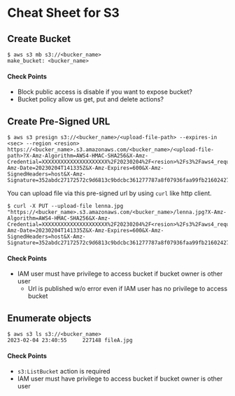 # Cheat Sheet for S3

## Create Bucket

````shell
$ aws s3 mb s3://<bucker_name>
make_bucket: <bucker_name>
````

#### Check Points

* Block public access is disable if you want to expose bucket?
* Bucket policy allow us get, put and delete actions?

## Create Pre-Signed URL

````shell
$ aws s3 presign s3://<bucker_name>/<upload-file-path> --expires-in <sec> --region <resion>
https://<bucker_name>.s3.amazonaws.com/<bucker_name>/<upload-file-path>?X-Amz-Algorithm=AWS4-HMAC-SHA256&X-Amz-Credential=XXXXXXXXXXXXXXXXXXXXX%2F20230204%2F<resion>%2Fs3%2Faws4_request&X-Amz-Date=20230204T141335Z&X-Amz-Expires=600&X-Amz-SignedHeaders=host&X-Amz-Signature=352abdc27172572c9d6813c9bdcbc361277787a8f07936faa99fb216024277a0
````

You can upload file via this pre-signed url by using `curl` like http client.

````shell
$ curl -X PUT --upload-file lenna.jpg "https://<bucker_name>.s3.amazonaws.com/<bucker_name>/lenna.jpg?X-Amz-Algorithm=AWS4-HMAC-SHA256&X-Amz-Credential=XXXXXXXXXXXXXXXXXXXXX%2F20230204%2F<resion>%2Fs3%2Faws4_request&X-Amz-Date=20230204T141335Z&X-Amz-Expires=600&X-Amz-SignedHeaders=host&X-Amz-Signature=352abdc27172572c9d6813c9bdcbc361277787a8f07936faa99fb216024277a0"
````

#### Check Points

* IAM user must have privilege to access bucket if bucket owner is other user
  * Url is published w/o error even if IAM user has no privilege to access bucket

## Enumerate objects

````shell
$ aws s3 ls s3://<bucker_name>
2023-02-04 23:40:55     227148 fileA.jpg
````

#### Check Points

* `s3:ListBucket` action is required
* IAM user must have privilege to access bucket if bucket owner is other user 